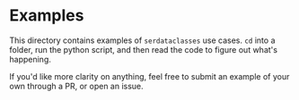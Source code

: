 # Examples

This directory contains examples of `serdataclasses` use cases. `cd` into a folder, run the python script, and then read the code to figure out what's happening.

If you'd like more clarity on anything, feel free to submit an example of your own through a PR, or open an issue.
